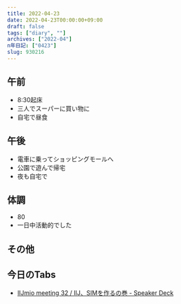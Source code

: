 ```yaml
---
title: 2022-04-23
date: 2022-04-23T00:00:00+09:00
draft: false
tags: ["diary", ""]
archives: ["2022-04"]
n年日記: ["0423"]
slug: 930216
---
```

## 午前
- 8:30起床
- 三人でスーパーに買い物に
- 自宅で昼食
## 午後
- 電車に乗ってショッピングモールへ
- 公園で遊んで帰宅
- 夜も自宅で
## 体調
- 80
- 一日中活動的でした
## その他
## 今日のTabs
- [IIJmio meeting 32 / IIJ、SIMを作るの巻 - Speaker Deck](https://speakerdeck.com/iij_techlog/iij-simwozuo-rufalsejuan)